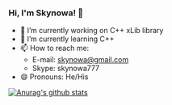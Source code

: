 ### Hi, I'm Skynowa! 👋

- 🔭 I’m currently working on C++ xLib library
- 🌱 I’m currently learning C++
- 📫 How to reach me:
  - E-mail:  skynowa@gmail.com
  - Skype:   skynowa777
- 😄 Pronouns: He/His

<!-- - 🤔 I’m looking for help with ... -->
<!-- - 👯 I’m looking to collaborate on ... -->
<!-- - ⚡ Fun fact: ... -->

[![Anurag's github stats](https://github-readme-stats.vercel.app/api?username=skynowa&count_private=true&show_icons=true)](https://github.com/skynowa)
